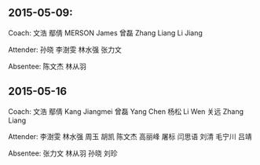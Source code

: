 ## 2015-05-09:
Coach:
文浩
鄢倩
MERSON James
曾磊
Zhang Liang
Li Jiang

Attender:
孙晓
李澍雯
林水强
张力文

Absentee:
陈文杰
林从羽

## 2015-05-16
Coach:
文浩
鄢倩
Kang Jiangmei 
曾磊
Yang Chen 
杨松
Li Wen
关远
Zhang Liang

Attender:
李澍雯
林水强
周玉
胡凯
陈文杰
高丽峰
屠标
闫思语
刘清
毛宁川
吕靖

Absentee:
张力文
林从羽
孙晓
刘珍
